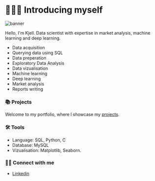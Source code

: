 # 🙋🏻‍♂️ Introducing myself

![banner](https://github.com/kjellrkri/Kjell-Randby-Kristensen/blob/main/Github%20banner.png)

Hello, I'm Kjell. Data scientist with expertise in market analysis, machine learning and deep learning. 

- Data acquisition
- Querying data using SQL
- Data preperation
- Exploratory Data Analysis
- Data vizualisation
- Machine learning
- Deep learning
- Market analysis
- Reports writing

### 📚 Projects

Welcome to my portfolio, where I showcase my [projects]().

### 🛠️ Tools

- Language: SQL, Python, C
- Database: MySQL
- Vizualisation: Matplotlib, Seaborn.

### 👋🏻 Connect with me

- [Linkedin](https://www.linkedin.com/in/kjell-randby-kristensen/)

